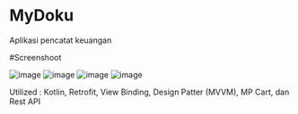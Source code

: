 # MyDoku

Aplikasi pencatat keuangan

#Screenshoot

![image](https://user-images.githubusercontent.com/53558289/220338479-a9da8488-80fc-47e1-a20c-cec3e69a7cf5.png)
![image](https://user-images.githubusercontent.com/53558289/220338507-6d9f82c2-9061-4a69-949c-a5190ff4e134.png)
![image](https://user-images.githubusercontent.com/53558289/220338527-085390dc-09c7-4e4c-9e41-1b54532c0dd3.png)
![image](https://user-images.githubusercontent.com/53558289/220338537-5053c577-c7b7-4a8f-9343-50643e032088.png)

Utilized : Kotlin, Retrofit, View Binding, Design Patter (MVVM), MP Cart, dan Rest API
